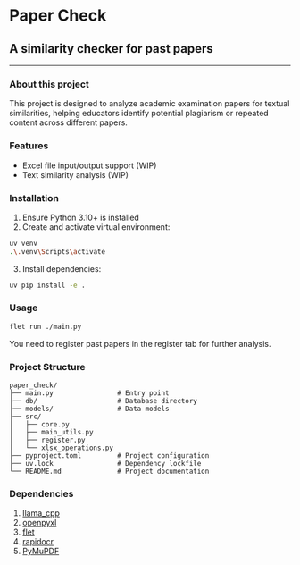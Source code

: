 # Paper Check

## A similarity checker for past papers

---

### About this project

This project is designed to analyze academic examination papers for textual similarities, helping educators identify potential plagiarism or repeated content across different papers.

### Features

- Excel file input/output support (WIP)
- Text similarity analysis (WIP)

### Installation

1. Ensure Python 3.10+ is installed
2. Create and activate virtual environment:

```bash
uv venv
.\.venv\Scripts\activate
```

3. Install dependencies:

```bash
uv pip install -e .
```

### Usage

```bash
flet run ./main.py
```

You need to register past papers in the register tab for further analysis.

### Project Structure

```
paper_check/
├── main.py                # Entry point
├── db/                    # Database directory
├── models/                # Data models
├── src/
│   ├── core.py
│   ├── main_utils.py
│   ├── register.py
│   └── xlsx_operations.py
├── pyproject.toml         # Project configuration
├── uv.lock                # Dependency lockfile
└── README.md              # Project documentation
```

### Dependencies

1. [llama_cpp](https://github.com/abetlen/llama-cpp-python)
2. [openpyxl](https://github.com/openpyxl/openpyxl)
3. [flet](https://github.com/flet-dev/flet)
4. [rapidocr](https://github.com/RapidAI/RapidOCR)
5. [PyMuPDF](https://github.com/pymupdf/PyMuPDF)
